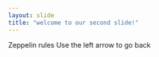 ```yaml
---
layout: slide
title: "welcome to our second slide!"
---
```

Zeppelin rules
Use the left arrow to go back
